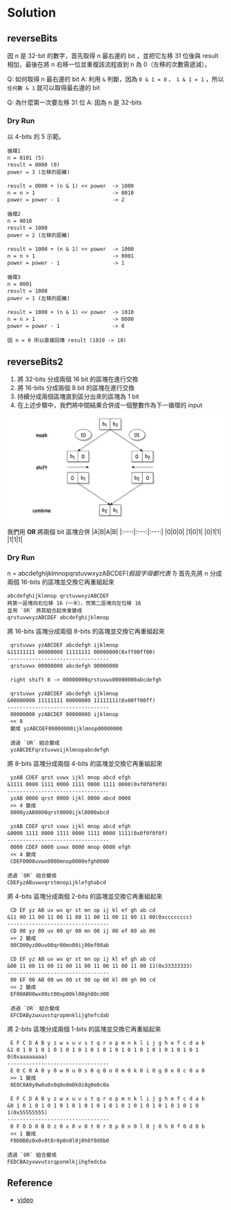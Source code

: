# Solution

## reverseBits

因 n 是 32-bit 的數字，首先取得 n 最右邊的 bit ，並把它左移 31 位後與 result 相加，最後在將 n 右移一位並重複該流程直到 n 為 0（左移的次數需遞減）。  

Q: 如何取得 n 最右邊的 bit
A: 利用 `&` 判斷，因為 `0 & 1 = 0` 、 `1 & 1 = 1` ，所以 `任何數 & 1` 就可以取得最右邊的 bit

Q: 為什麼第一次要左移 31 位
A: 因為 n 是 32-bits

### Dry Run

以 4-bits 的 5 示範。  

```
循環1
n = 0101 (5)
result = 0000 (0)
power = 3 (左移的距離)

result = 0000 + (n & 1) << power  -> 1000
n = n > 1                         -> 0010
power = power - 1                 -> 2

循環2
n = 0010
result = 1000
power = 2 (左移的距離)

result = 1000 + (n & 1) << power  -> 1000
n = n > 1                         -> 0001
power = power - 1                 -> 1

循環3
n = 0001
result = 1000
power = 1 (左移的距離)

result = 1000 + (n & 1) << power  -> 1010
n = n > 1                         -> 0000
power = power - 1                 -> 0

因 n = 0 所以直接回傳 result (1010 -> 10)
```
## reverseBits2

1. 將 32-bits 分成兩個 16 bit 的區塊在進行交換
2. 將 16-bits 分成兩個 8 bit 的區塊在進行交換
3. 持續分成兩個區塊直到區分出來的區塊為 1 bit
4. 在上述步驟中，我們將中間結果合併成一個整數作為下一循環的 input

![image](./reverse_bits2.png)  

我們用 **OR** 將兩個 bit 區塊合併
|A|B|A\|B|
|:---:|:---:|:---:|
|0|0|0|
|1|0|1|
|0|1|1|
|1|1|1|

### Dry Run

n = abcdefghijklmnopqrstuvwxyzABCDEF(*假設字母都代表 1*)
首先先將 n 分成兩個 16-bits 的區塊並交換它再重組起來 
```
abcdefghijklmnop qrstuvwxyzABCDEF
將第一區塊向右位移 16（一半），而第二區塊向左位移 16
並用 `OR` 將其組合起來會變成
qrstuvwxyzABCDEF abcdefghijklmnop
```  

將 16-bits 區塊分成兩個 8-bits 的區塊並交換它再重組起來
```
 qrstuvwx yzABCDEF abcdefgh ijklmnop
&11111111 00000000 11111111 00000000(0xff00ff00)
---------------------------------
 qrstuvwx 00000000 abcdefgh 00000000

 right shift 8 -> 00000000qrstuvwx00000000abcdefgh

 qrstuvwx yzABCDEF abcdefgh ijklmnop
&00000000 11111111 00000000 11111111(0x00ff00ff)
---------------------------------
 00000000 yzABCDEF 00000000 ijklmnop
 << 8
 變成 yzABCDEF00000000ijklmnop00000000

 透過 `OR` 組合變成
 yzABCDEFqrstuvwxijklmnopabcdefgh
```  

將 8-bits 區塊分成兩個 4-bits 的區塊並交換它再重組起來
```
 yzAB CDEF qrst uvwx ijkl mnop abcd efgh
&1111 0000 1111 0000 1111 0000 1111 0000(0xf0f0f0f0)
---------------------------------
 yzAB 0000 qrst 0000 ijkl 0000 abcd 0000
 >> 4 變成
 0000yzAB0000qrst0000ijkl0000abcd

 yzAB CDEF qrst uvwx ijkl mnop abcd efgh
&0000 1111 0000 1111 0000 1111 0000 1111(0x0f0f0f0f)
---------------------------------
 0000 CDEF 0000 uvwx 0000 mnop 0000 efgh
 << 4 變成
 CDEF0000uvwx0000mnop0000efgh0000

透過 `OR` 組合變成
CDEFyzABuvwxqrstmnopijklefghabcd
```  

將 4-bits 區塊分成兩個 2-bits 的區塊並交換它再重組起來
```
 CD EF yz AB uv wx qr st mn op ij kl ef gh ab cd
&11 00 11 00 11 00 11 00 11 00 11 00 11 00 11 00(0xcccccccc)
---------------------------------
 CD 00 yz 00 uv 00 qr 00 mn 00 ij 00 ef 00 ab 00
 >> 2 變成
 00CD00yz00uv00qr00mn00ij00ef00ab 

 CD EF yz AB uv wx qr st mn op ij kl ef gh ab cd
&00 11 00 11 00 11 00 11 00 11 00 11 00 11 00 11(0x33333333)
---------------------------------
 00 EF 00 AB 00 wx 00 st 00 op 00 kl 00 gh 00 cd
 << 2 變成
 EF00AB00wx00st00op00kl00gh00cd00

 透過 `OR` 組合變成 
 EFCDAByzwxuvstqropmnklijghefcdab
```   

將 2-bits 區塊分成兩個 1-bits 的區塊並交換它再重組起來
```
 E F C D A B y z w x u v s t q r o p m n k l i j g h e f c d a b
&1 0 1 0 1 0 1 0 1 0 1 0 1 0 1 0 1 0 1 0 1 0 1 0 1 0 1 0 1 0 1 0(0xaaaaaaaa)
---------------------------------
 E 0 C 0 A 0 y 0 w 0 u 0 s 0 q 0 o 0 m 0 k 0 i 0 g 0 e 0 c 0 a 0
 >> 1 變成
 0E0C0A0y0w0u0s0q0o0m0k0i0g0e0c0a 

 E F C D A B y z w x u v s t q r o p m n k l i j g h e f c d a b
&0 1 0 1 0 1 0 1 0 1 0 1 0 1 0 1 0 1 0 1 0 1 0 1 0 1 0 1 0 1 0 1(0x55555555)
---------------------------------
 0 F 0 D 0 B 0 z 0 x 0 v 0 t 0 r 0 p 0 n 0 l 0 j 0 h 0 f 0 d 0 b
 << 1 變成
 F0D0B0z0x0v0t0r0p0n0l0j0h0f0d0b0

透過 `OR` 組合變成
FEDCBAzyxwvutsrqponmlkjihgfedcba
```

## Reference

- [video](https://www.youtube.com/watch?v=-5z9dimxxmI&t=896s)   
